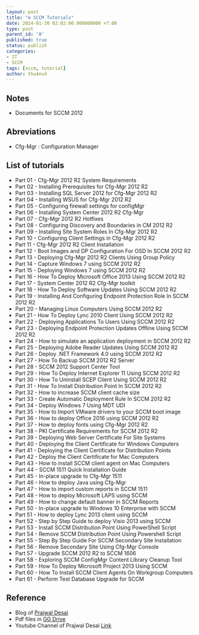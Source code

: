 ```yaml
---
layout: post
title: "⚙ SCCM Tutorials"
date: 2024-01-30 02:02:00.000000000 +7:00
type: post
parent_id: '0'
published: true
status: publish
categories:
- IT
- SCCM
tags: [sccm, tutorial]
author: thu4nvd
---
```


## Notes

- Documents for SCCM 2012
  
## Abreviations

- Cfg-Mgr : Configuration Manager 
  
## List of tutorials 

* Part 01 - Cfg-Mgr 2012 R2 System Requirements
* Part 02 - Installing Prerequisites for Cfg-Mgr 2012 R2
* Part 03 - Installing SQL Server 2012 for Cfg-Mgr 2012 R2
* Part 04 - Installing WSUS for Cfg-Mgr 2012 R2
* Part 05 - Configuring firewall settings for configMgr
* Part 06 - Installing System Center 2012 R2 Cfg-Mgr
* Part 07 - Cfg-Mgr 2012 R2 Hotfixes
* Part 08 - Configuring Discovery and Boundaries in CM 2012 R2
* Part 09 - Installing Site System Roles In Cfg-Mgr 2012 R2
* Part 10 - Configuring Client Settings in Cfg-Mgr 2012 R2
* Part 11 - Cfg-Mgr 2012 R2 Client Installation
* Part 12 - Boot Images and DP Configuration For OSD In SCCM 2012 R2
* Part 13 - Deploying Cfg-Mgr 2012 R2 Clients Using Group Policy
* Part 14 - Capture Windows 7 using SCCM 2012 R2
* Part 15 - Deploying Windows 7 using SCCM 2012 R2
* Part 16 - How To Deploy Microsoft Office 2013 Using SCCM 2012 R2
* Part 17 - System Center 2012 R2 Cfg-Mgr toolkit
* Part 18 - How To Deploy Software Updates Using SCCM 2012 R2
* Part 19 - Installing And Configuring Endpoint Protection Role In SCCM 2012 R2
* Part 20 - Managing Linux Computers Using SCCM 2012 R2
* Part 21 - How To Deploy Lync 2010 Client Using SCCM 2012 R2
* Part 22 - Deploying Applications To Users Using SCCM 2012 R2
* Part 23 - Deploying Endpoint Protection Updates Offline Using SCCM 2012 R2
* Part 24 - How to simulate an application deployment in SCCM 2012 R2
* Part 25 - Deploying Adobe Reader Updates Using SCCM 2012 R2
* Part 26 - Deploy .NET Framework 4.0 using SCCM 2012 R2
* Part 27 - How To Backup SCCM 2012 R2 Server
* Part 28 - SCCM 2012 Support Center Tool
* Part 29 - How To Deploy Internet Explorer 11 Using SCCM 2012 R2
* Part 30 - How To Uninstall SCEP Client Using SCCM 2012 R2
* Part 31 - How To Install Distribution Point In SCCM 2012 R2
* Part 32 - How to increase SCCM client cache size
* Part 33 - Create Automatic Deployment Rule In SCCM 2012 R2
* Part 34 - Deploy Windows 7 Using MDT UDI
* Part 35 - How to Import VMware drivers to your SCCM boot image
* Part 36 - How to deploy Office 2016 using SCCM 2012 R2
* Part 37 - How to deploy fonts using Cfg-Mgr 2012 R2
* Part 38 - PKI Certificate Requirements for SCCM 2012 R2
* Part 39 - Deploying Web Server Certificate For Site Systems
* Part 40 - Deploying the Client Certificate for Windows Computers
* Part 41 - Deploying the Client Certificate for Distribution Points
* Part 42 - Deploy the Client Certificate for Mac Computers
* Part 43 - How to install SCCM client agent on Mac Computers
* Part 44 - SCCM 1511 Quick Installation Guide
* Part 45 - In-place upgrade to Cfg-Mgr 1511
* Part 46 - How to deploy Java using Cfg-Mgr
* Part 47 - How to import custom reports in SCCM 1511
* Part 48 - How to deploy Microsoft LAPS using SCCM
* Part 49 - How to change default banner in SCCM Reports
* Part 50 - In-place upgrade to Windows 10 Enterprise with SCCM
* Part 51 - How to deploy Lync 2013 client using SCCM
* Part 52 - Step by Step Guide to deploy Visio 2013 using SCCM
* Part 53 - Install SCCM Distribution Point Using PowerShell Script
* Part 54 - Remove SCCM Distribution Point Using Powershell Script
* Part 55 - Step By Step Guide For SCCM Secondary Site Installation
* Part 56 - Remove Secondary Site Using Cfg-Mgr Console
* Part 57 - Upgrade SCCM 2012 R2 to SCCM 1606
* Part 58 - Exploring SCCM ConfigMgr Content Library Cleanup Tool
* Part 59 - How To Deploy Microsoft Project 2013 Using SCCM
* Part 60 - How To Install SCCM Client Agents On Workgroup Computers
* Part 61 - Perform Test Database Upgrade for SCCM

## Reference

* Blog of [Prajwal Desai](https://www.prajwaldesai.com)
* Pdf files in [GG Drive](https://drive.google.com/drive/folders/1btMwug35Q2z7EgzdBIElltOpMdPkBgGB?usp=drive_link)
* Youtube Channel of Prajwal Desai [Link](https://www.youtube.com/playlist?list=PLKTgAHBjWZGepVIzwQgN-asCibCHp0yVh)